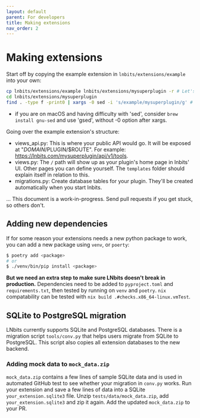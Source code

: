 ```yaml
---
layout: default
parent: For developers
title: Making extensions
nav_order: 2
---
```



Making extensions
=================

Start off by copying the example extension in `lnbits/extensions/example` into your own:
```sh
cp lnbits/extensions/example lnbits/extensions/mysuperplugin -r # Let's not use dashes or anything; it doesn't like those.
cd lnbits/extensions/mysuperplugin
find . -type f -print0 | xargs -0 sed -i 's/example/mysuperplugin/g' # Change all occurrences of 'example' to your plugin name 'mysuperplugin'.
```
- if you are on macOS and having difficulty with 'sed', consider `brew install gnu-sed` and use 'gsed', without -0 option after xargs.

Going over the example extension's structure:
* views_api.py: This is where your public API would go. It will be exposed at "$DOMAIN/$PLUGIN/$ROUTE". For example: https://lnbits.com/mysuperplugin/api/v1/tools.
* views.py: The `/` path will show up as your plugin's home page in lnbits' UI. Other pages you can define yourself. The `templates` folder should explain itself in relation to this.
* migrations.py: Create database tables for your plugin. They'll be created automatically when you start lnbits.

... This document is a work-in-progress. Send pull requests if you get stuck, so others don't.


Adding new dependencies
-----------------------

If for some reason your extensions needs a new python package to work, you can add a new package using `venv`, or `poerty`:

```sh
$ poetry add <package>
# or
$ ./venv/bin/pip install <package>
```

**But we need an extra step to make sure LNbits doesn't break in production.**
Dependencies need to be added to `pyproject.toml` and `requirements.txt`, then tested by running on `venv` and `poetry`.
`nix` compatability can be tested with `nix build .#checks.x86_64-linux.vmTest`.


SQLite to PostgreSQL migration
-----------------------

LNbits currently supports SQLite and PostgreSQL databases. There is a migration script `tools/conv.py` that helps users migrate from SQLite to PostgreSQL. This script also copies all extension databases to the new backend.

### Adding mock data to `mock_data.zip`

`mock_data.zip` contains a few lines of sample SQLite data and is used in automated GitHub test to see whether your migration in `conv.py` works. Run your extension and save a few lines of data into a SQLite `your_extension.sqlite3` file. Unzip `tests/data/mock_data.zip`, add `your_extension.sqlite3` and zip it again. Add the updated `mock_data.zip` to your PR.